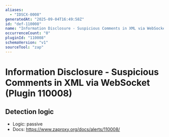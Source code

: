 ```yaml
---
aliases:
  - "IDSCX-0008"
generatedAt: "2025-09-04T16:49:58Z"
id: "def-110008"
name: "Information Disclosure - Suspicious Comments in XML via WebSocket"
occurrenceCount: "0"
pluginId: "110008"
schemaVersion: "v1"
sourceTool: "zap"
---
```


# Information Disclosure - Suspicious Comments in XML via WebSocket (Plugin 110008)

## Detection logic

- Logic: passive
- Docs: https://www.zaproxy.org/docs/alerts/110008/

